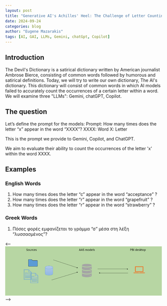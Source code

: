 ```yaml
---
layout: post
title: "Generative AI's Achilles' Heel: The Challenge of Letter Counting"
date: 2024-09-24
categories: blog
author: "Eugene Mazarakis"
tags: [AI, GAI, LLMs, Gemini, chatGpt, Copilot]
---
```



## Introduction

The Devil's Dictionary is a satirical dictionary written by American journalist Ambrose Bierce, consisting of common words followed by humorous and satirical definitions. 
Today, we will try to write our own dictionary, The AI's dictionary.
This dictionary will consist of common words in which AI models failed to accurately count the occurrences of a certain letter within a word.
We will examine three "LLMs": Gemini, chatGPT, Copilot.


## The question

Let’s define the prompt for the models:
Prompt: How many times does the letter “x” appear in the word “XXXX”?
XXXX: Word 
X: Letter

This is the prompt we provide to Gemini, Copilot, and ChatGPT.

We aim to evaluate their ability to count the occurrences of the letter 'x' within the word XXXX.

## Examples
### English Words
1. How many times does the letter “c” appear in the word “acceptance” ?
2. How many times does the letter “r” appear in the word “grapefruit” ?
3. How many times does the letter “r” appear in the word “strawberry” ?

### Greek Words
1. Πόσες φορές εμφανίζεται το γράμμα “σ” μέσα στη λέξη “λυσσασμένος”?


<--![Photo 0](/assets/Img/BlogImages/001.BlogPost_14_09_2024/0.png)-->



